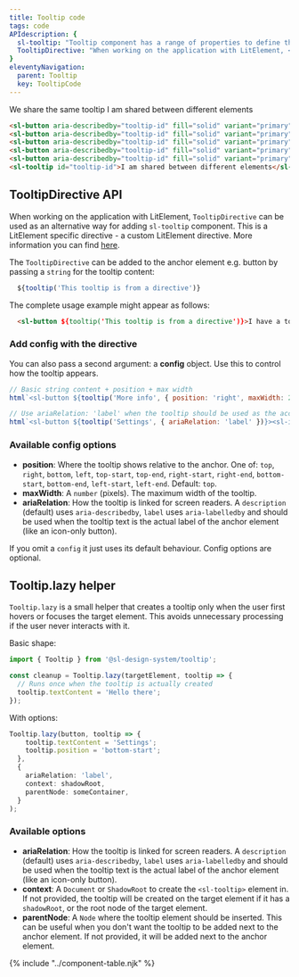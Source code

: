 ```yaml
---
title: Tooltip code
tags: code
APIdescription: {
  sl-tooltip: "Tooltip component has a range of properties to define the experience in different use cases. <code>sl-tooltip</code> component is recommended to use in all non-LitElement applications.",
  TooltipDirective: "When working on the application with LitElement, <code>TooltipDirective</code> can be used as an alternative way for adding <code>sl-tooltip</code> component. This is a LitElement specific directive."
}
eleventyNavigation:
  parent: Tooltip
  key: TooltipCode
---
```


<section class="no-heading">
<div class="ds-example">
<sl-button-bar>
  <sl-button aria-describedby="tooltip-id" fill="solid" variant="primary">We</sl-button>
  <sl-button aria-describedby="tooltip-id" fill="solid" variant="primary">share</sl-button>
  <sl-button aria-describedby="tooltip-id" fill="solid" variant="primary">the</sl-button>
  <sl-button aria-describedby="tooltip-id" fill="solid" variant="primary">same</sl-button>
  <sl-button aria-describedby="tooltip-id" fill="solid" variant="primary">tooltip</sl-button>
</sl-button-bar>
<sl-tooltip id="tooltip-id">I am shared between different elements</sl-tooltip>

</div>

<div class="ds-code">

  ```html
<sl-button aria-describedby="tooltip-id" fill="solid" variant="primary">We</sl-button>
<sl-button aria-describedby="tooltip-id" fill="solid" variant="primary">share</sl-button>
<sl-button aria-describedby="tooltip-id" fill="solid" variant="primary">the</sl-button>
<sl-button aria-describedby="tooltip-id" fill="solid" variant="primary">same</sl-button>
<sl-button aria-describedby="tooltip-id" fill="solid" variant="primary">tooltip</sl-button>
<sl-tooltip id="tooltip-id">I am shared between different elements</sl-tooltip>
  ```

</div>
</section>
<ds-install-info link-in-navigation package="tooltip"></ds-install-info>
<section>

## TooltipDirective API

When working on the application with LitElement, `TooltipDirective` can be used as an alternative way for adding `sl-tooltip` component. 
This is a LitElement specific directive - a custom LitElement directive. More information you can find [here](https://lit.dev/docs/templates/custom-directives/).

The `TooltipDirective` can be added to the anchor element e.g. button by passing a `string` for the tooltip content:


<div class="ds-code">

  ```js
    ${tooltip('This tooltip is from a directive')}
  ```

</div>

The complete usage example might appear as follows:


<div class="ds-code">

  ```html
    <sl-button ${tooltip('This tooltip is from a directive')}>I have a tooltip</sl-button>
  ```

</div>

### Add config with the directive

You can also pass a second argument: a **config** object. Use this to control how the tooltip appears.

<div class="ds-code">

```js
// Basic string content + position + max width
html`<sl-button ${tooltip('More info', { position: 'right', maxWidth: 240 })}>Hover me</sl-button>`;

// Use ariaRelation: 'label' when the tooltip should be used as the accessible label (e.g. icon only buttons)
html`<sl-button ${tooltip('Settings', { ariaRelation: 'label' })}><sl-icon name="smile"></sl-icon></sl-button>`;
```

</div>

### Available config options

- **position**: Where the tooltip shows relative to the anchor. One of: `top`, `right`, `bottom`, `left`, `top-start`, `top-end`, `right-start`, `right-end`, `bottom-start`, `bottom-end`, `left-start`, `left-end`. Default: `top`.
- **maxWidth**: A `number` (pixels). The maximum width of the tooltip.
- **ariaRelation**: How the tooltip is linked for screen readers. A `description` (default) uses `aria-describedby`, `label` uses `aria-labelledby` and should be used when the tooltip text is the actual label of the anchor element (like an icon-only button).

If you omit a `config` it just uses its default behaviour. Config options are optional.

</section>

<section>

## Tooltip.lazy helper

`Tooltip.lazy` is a small helper that creates a tooltip only when the user first hovers or focuses the target element.
This avoids unnecessary processing if the user never interacts with it.

Basic shape:

```ts
import { Tooltip } from '@sl-design-system/tooltip';

const cleanup = Tooltip.lazy(targetElement, tooltip => {
  // Runs once when the tooltip is actually created
  tooltip.textContent = 'Hello there';
});
```

With options:

```ts
Tooltip.lazy(button, tooltip => {
    tooltip.textContent = 'Settings';
    tooltip.position = 'bottom-start';
  },
  {
    ariaRelation: 'label',
    context: shadowRoot,
    parentNode: someContainer,
  }
);
```

### Available options

- **ariaRelation**: How the tooltip is linked for screen readers. A `description` (default) uses `aria-describedby`, `label` uses `aria-labelledby` and should be used when the tooltip text is the actual label of the anchor element (like an icon-only button).
- **context**: A `Document` or `ShadowRoot` to create the `<sl-tooltip>` element in. If not provided, the tooltip will be created on the target element if it has a `shadowRoot`, or the root node of the target element.
- **parentNode**: A `Node` where the tooltip element should be inserted. This can be useful when you don't want the tooltip to be added next to the anchor element. If not provided, it will be added next to the anchor element.

</section>

{% include "../component-table.njk" %}
